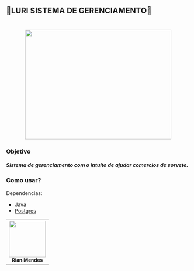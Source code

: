 
## 🍨LURI SISTEMA DE GERENCIAMENTO🍨

<h1 align="center">
<img src="image1.jpeg" width="400" height="300"></img>
</h1>

### Objetivo

##### Sistema de gerenciamento com o intuito de ajudar comercios de sorvete.

### Como usar?

Dependencias:

- [Java](https://www.oracle.com/java/technologies/downloads/)
- [Postgres](https://www.postgresql.org/)

<table>
  <tr>
    <td align="center">
      <a href="#">
        <img src="https://scontent.ffln3-1.fna.fbcdn.net/v/t1.6435-9/163733251_3719615351492548_9096644471071043996_n.jpg?_nc_cat=102&ccb=1-5&_nc_sid=09cbfe&_nc_eui2=AeHQ4sIfjHQstOk2O6R9-ecOa5AMXk-lNF9rkAxeT6U0X9dnCNL19sL_eG3F4yZ8lhR6nIWDPkQ1spmOFCs-oFbV&_nc_ohc=6tJv6yH-4n8AX8460Fw&_nc_ht=scontent.ffln3-1.fna&oh=4e29a5e9b21eba9b6248c6333517fe23&oe=619935B9" width="100px;"/><br>
        <sub>
          <b>Rian Mendes</b>
        </sub>
      </a>
    </td>
  </tr>
</table>
